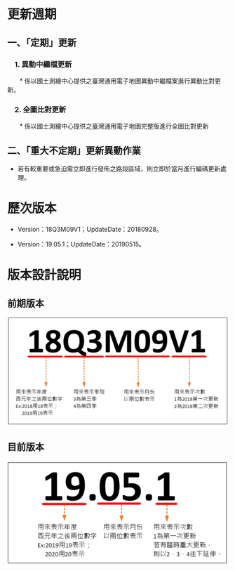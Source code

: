 # 更新週期

## 一、「定期」更新

### &emsp;1. 異動中繼檔更新

&emsp;&emsp;* 係以國土測繪中心提供之臺灣通用電子地圖異動中繼檔案進行異動比對更新。

### &emsp;2. 全圖比對更新

&emsp;&emsp;* 係以國土測繪中心提供之臺灣通用電子地圖完整版進行全圖比對更新

## 二、「重大不定期」更新異動作業

* 若有較重要或急迫需立即進行發佈之路段區域，則立即於當月進行編碼更新處理。

# 歷次版本

* Version：18Q3M09V1；UpdateDate：20180928。

* Version：19.05.1；UpdateDate：20190515。

# 版本設計說明

## 前期版本

![](Pic/001.png)

## 目前版本

![](Pic/002.png)
